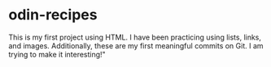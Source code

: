 # odin-recipes
This is my first project using HTML. I have been practicing using lists, links, and images. Additionally, these are my first meaningful commits on Git. I am trying to make it interesting!"

